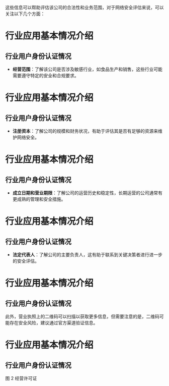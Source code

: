 这些信息可以帮助评估该公司的合法性和业务范围，对于网络安全评估来说，可以关注以下几个方面：
# 行业应用基本情况介绍
## 行业用户身份认证情况
- **经营范围**：了解该公司是否涉及敏感行业，如食品生产和销售，这些行业可能需要遵守特定的安全和合规要求。
# 行业应用基本情况介绍
## 行业用户身份认证情况
- **注册资本**：了解公司的规模和财务状况，有助于评估其是否有足够的资源来维护网络安全。
# 行业应用基本情况介绍
## 行业用户身份认证情况
- **成立日期和营业期限**：了解公司的运营历史和稳定性，长期运营的公司通常有更成熟的管理和安全措施。
# 行业应用基本情况介绍
## 行业用户身份认证情况
- **法定代表人**：了解公司的主要负责人，这有助于联系到关键决策者进行进一步的安全评估。
# 行业应用基本情况介绍
## 行业用户身份认证情况
此外，营业执照上的二维码可以扫描以获取更多信息，但需要注意的是，二维码可能存在安全风险，建议通过官方渠道验证信息。
# 行业应用基本情况介绍
## 行业用户身份认证情况
图 2 经营许可证